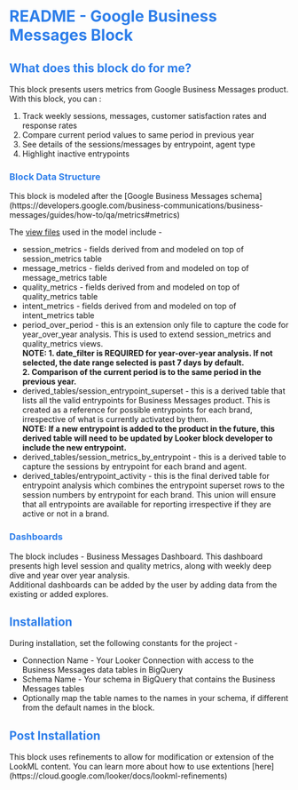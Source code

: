 <h1><span style="color:#2d7eea">README - Google Business Messages Block</span></h1>

<h2><span style="color:#2d7eea">What does this block do for me?</span></h2>


This block presents users metrics from Google Business Messages product.
With this block, you can :
1. Track weekly sessions, messages, customer satisfaction rates and response rates
2. Compare current period values to same period in previous year
3. See details of the sessions/messages by entrypoint, agent type
4. Highlight inactive entrypoints

<h3><span style="color:#2d7eea">Block Data Structure</span></h3>
This block is modeled after the [Google Business Messages schema](https://developers.google.com/business-communications/business-messages/guides/how-to/qa/metrics#metrics)

The [view files](https://github.com/looker-open-source/block-business-messages/views) used in the model include -
 <ul>
 <li> session_metrics - fields derived from and modeled on top of session_metrics table </li>
 <li> message_metrics - fields derived from and modeled on top of message_metrics table </li>
 <li> quality_metrics - fields derived from and modeled on top of quality_metrics table </li>
 <li> intent_metrics - fields derived from and modeled on top of intent_metrics table </li>

 <li> period_over_period - this is an extension only file to capture the code for year_over_year analysis. This is used to extend session_metrics and quality_metrics views. <br> <b> NOTE: 1. date_filter is REQUIRED for year-over-year analysis. If not selected, the date range selected is past 7 days by default. <br> 2. Comparison of the current period is to the same period in the previous year.</b> </li>
 <li> derived_tables/session_entrypoint_superset - this is a derived table that lists all the valid entrypoints for Business Messages product. This is created as a reference for possible entrypoints for each brand, irrespective of what is currently activated by them. <br> <b> NOTE: If a new entrypoint is added to the product in the future, this derived table will need to be updated by Looker block developer to include the new entrypoint. </b></li>
 <li> derived_tables/session_metrics_by_entrypoint - this is a derived table to capture the sessions by entrypoint for each brand and agent. </li>
 <li> derived_tables/entrypoint_activity - this is the final derived table for entrypoint analysis which combines the entrypoint superset rows to the session numbers by entrypoint for each brand. This union will ensure that all entrypoints are available for reporting irrespective if they are active or not in a brand. </li>

</ul>

<h3><span style="color:#2d7eea">Dashboards</span></h3>
The block includes -  Business Messages Dashboard. This dashboard presents high level session and quality metrics, along with weekly deep dive and year over year analysis.<br>
Additional dashboards can be added by the user by adding data from the existing or added explores.

<h2><span style="color:#2d7eea">Installation</span></h2>
During installation, set the following constants for the project -
<ul>
<li> Connection Name - Your Looker Connection with access to the Business Messages data tables in BigQuery </li>
<li> Schema Name  - Your schema in BigQuery that contains the Business Messages tables </li>
<li> Optionally map the table names to the names in your schema, if different from the default names in the block. </li>
</ul>



<h2><span style="color:#2d7eea">Post Installation</span></h2>
This block uses refinements to allow for modification or extension of the LookML content. You can learn more about how to use extentions [here] (https://cloud.google.com/looker/docs/lookml-refinements)
